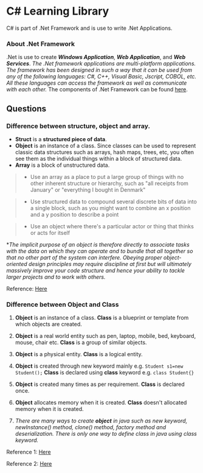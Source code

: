 # C\# Learning Library
C\# is part of .Net Framework and is use to write .Net Applications.

### About .Net Framework
.Net is use to create **_Windows Application_**, **_Web Application_**, and **_Web Services_**. _The .Net framework applications are multi-platform applications. The framework has been designed in such a way that it can be used from any of the following languages: C#, C++, Visual Basic, Jscript, COBOL, etc. All these languages can access the framework as well as communicate with each other._ The components of .Net Framework can be found [here](http://www.tutorialspoint.com/csharp/csharp_environment_setup.htm).

## Questions
### Difference between structure, object and array.
- **Struct** is a **structured piece of data**. 
- **Object** is an instance of a class. Since classes can be used to represent classic data structures such as arrays, hash maps, trees, etc, you often see them as the individual things within a block of structured data.
- **Array** is a block of unstructured data. 

> - Use an array as a place to put a large group of things with no other inherent structure or hierarchy, such as "all receipts from January" or "everything I bought in Denmark"

> - Use structured data to compound several discrete bits of data into a single block, such as you might want to combine an x position and a y position to describe a point

> - Use an object where there's a particular actor or thing that thinks or acts for itself

*_The implicit purpose of an object is therefore directly to associate tasks with the data on which they can operate and to bundle that all together so that no other part of the system can interfere. Obeying proper object-oriented design principles may require discipline at first but will ultimately massively improve your code structure and hence your ability to tackle larger projects and to work with others._

Reference: [Here](http://stackoverflow.com/questions/4514582/whats-the-difference-between-an-object-and-a-struct-in-oop)


### Difference between Object and Class
1)	**Object** is an instance of a class.	**Class** is a blueprint or template from which objects are created.

2)	**Object** is a real world entity such as pen, laptop, mobile, bed, keyboard, mouse, chair etc.	**Class** is a group of similar objects.

3)	**Object** is a physical entity.	**Class** is a logical entity.

4)	**Object** is created through new keyword mainly e.g.
`Student s1=new Student();`
**Class** is declared using **class** keyword e.g.
`class Student{}`

5)	**Object** is created many times as per requirement.	**Class** is declared once.

6)	**Object** allocates memory when it is created.	**Class** doesn't allocated memory when it is created.

7)	_There are many ways to create **object** in java such as new keyword, newInstance() method, clone() method, factory method and deserialization.	There is only one way to define class in java using class keyword._

Reference 1: [Here](https://isocpp.org/wiki/faq/classes-and-objects)

Reference 2: [Here](http://www.javatpoint.com/difference-between-object-and-class)